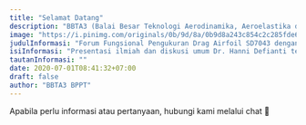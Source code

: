 ```yaml
---
title: "Selamat Datang"
description: "BBTA3 (Balai Besar Teknologi Aerodinamika, Aeroelastika dan Aeroakustika) merupakan satuan kerja dari BPPT yang melayani teknologi aero di Indonesia."
image: "https://i.pinimg.com/originals/0b/9d/8a/0b9d8a243c854c2c285fde6cac501262.png"
judulInformasi: "Forum Fungsional Pengukuran Drag Airfoil SD7043 dengan Wake Survey di ESWT"
isiInformasi: "Presentasi ilmiah dan diskusi umum Dr. Hanni Defianti terlaksana dengan baik - "
tautanInformasi: ""
date: 2020-07-01T08:41:32+07:00
draft: false
author: "BBTA3 BPPT"
---
```


Apabila perlu informasi atau pertanyaan, hubungi kami melalui chat 💬 
